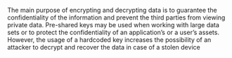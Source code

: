 The main purpose of encrypting and decrypting data is to guarantee the confidentiality of the information and prevent the third parties from viewing private data.
Pre-shared keys may be used when working with large data sets or to protect the confidentiality of an application’s or a user’s assets.
However, the usage of a hardcoded key increases the possibility of an attacker to decrypt and recover the data in case of a stolen device